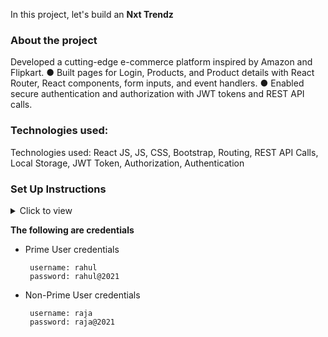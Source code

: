 In this project, let's build an **Nxt Trendz** 

### About the project

Developed a cutting-edge e-commerce platform inspired by Amazon and Flipkart.
● Built pages for Login, Products, and Product details with React Router, React components, form inputs,
and event handlers.
● Enabled secure authentication and authorization with JWT tokens and REST API calls.

### Technologies used:

Technologies used: React JS, JS, CSS, Bootstrap, Routing, REST API Calls, Local Storage, JWT Token,
Authorization, Authentication

### Set Up Instructions

<details>
<summary>Click to view</summary>

- Download dependencies by running `npm install`
- Start up the app using `npm start`
</details>



**The following  are credentials**
- Prime User credentials

  ```text
   username: rahul
   password: rahul@2021
  ```

- Non-Prime User credentials

  ```text
   username: raja
   password: raja@2021
  ```

</details>


